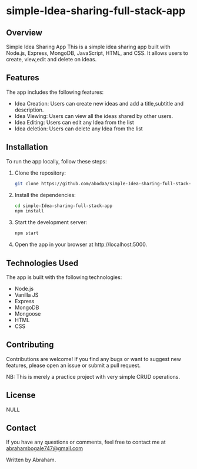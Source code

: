 # simple-Idea-sharing-full-stack-app

## Overview

Simple Idea Sharing App
This is a simple idea sharing app built with Node.js, Express, MongoDB, JavaScript, HTML, and CSS. It allows users to create, view,edit and delete on ideas.


## Features

The app includes the following features:

- Idea Creation: Users can create new ideas and add a title,subtitle and description.
- Idea Viewing: Users can view all the ideas shared by other users.
- Idea Editing: Users can edit any Idea from the list
- Idea deletion: Users can delete any Idea from the list


## Installation

To run the app locally, follow these steps:

1. Clone the repository:

   ```bash
   git clone https://github.com/abodaa/simple-Idea-sharing-full-stack-app.git
   ```

2. Install the dependencies:

   ```bash
   cd simple-Idea-sharing-full-stack-app
   npm install
   ```

3. Start the development server:

   ```bash
   npm start
   ```

4. Open the app in your browser at http://localhost:5000.

## Technologies Used

The app is built with the following technologies:

- Node.js
- Vanilla JS
- Express
- MongoDB
- Mongoose
- HTML
- CSS

## Contributing

Contributions are welcome! If you find any bugs or want to suggest new features, please open an issue or submit a pull request.

NB: This is merely a practice project with very simple CRUD operations.

## License

NULL

## Contact

If you have any questions or comments, feel free to contact me at abrahambogale747@gmail.com

Written by Abraham.
